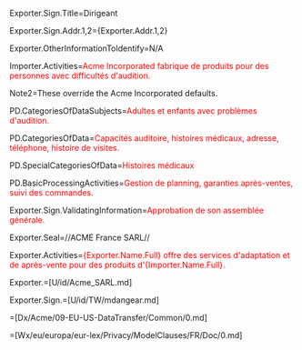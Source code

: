 Exporter.Sign.Title=Dirigeant

Exporter.Sign.Addr.1,2={Exporter.Addr.1,2}

Exporter.OtherInformationToIdentify=N/A

Importer.Activities=<font color="red">Acme Incorporated fabrique de produits pour des personnes avec difficultés d'audition.</font>

Note2=These override the Acme Incorporated defaults. 

PD.CategoriesOfDataSubjects=<font color="red">Adultes et enfants avec problèmes d'audition.</font>

PD.CategoriesOfData=<font color="red">Capacités auditoire, histoires médicaux, adresse, téléphone, histoire de visites.</font>

PD.SpecialCategoriesOfData=<font color="red">Histoires médicaux</font>

PD.BasicProcessingActivities=<font color="red">Gestion de planning, garanties après-ventes, suivi des commandes.</font>

Exporter.Sign.ValidatingInformation=<font color="red">Approbation de son assemblée générale.</font>

Exporter.Seal=//ACME France SARL//

Exporter.Activities=<font color="red">{Exporter.Name.Full} offre des services d'adaptation et de après-vente pour des produits d'{Importer.Name.Full}.</font>

Exporter.=[U/id/Acme_SARL.md]

Exporter.Sign.=[U/id/TW/mdangear.md]

=[Dx/Acme/09-EU-US-DataTransfer/Common/0.md]

=[Wx/eu/europa/eur-lex/Privacy/ModelClauses/FR/Doc/0.md]
